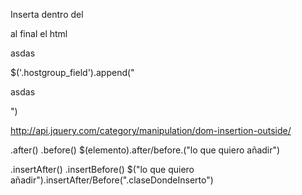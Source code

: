 
Inserta dentro del <div class='hostgroup_field'> al final el html <p>asdas</p>
$('.hostgroup_field').append("<p>asdas</p>")


http://api.jquery.com/category/manipulation/dom-insertion-outside/

.after()
.before()
$(elemento).after/before.("lo que quiero añadir")

.insertAfter()
.insertBefore()
$("lo que quiero añadir").insertAfter/Before(".claseDondeInserto")
